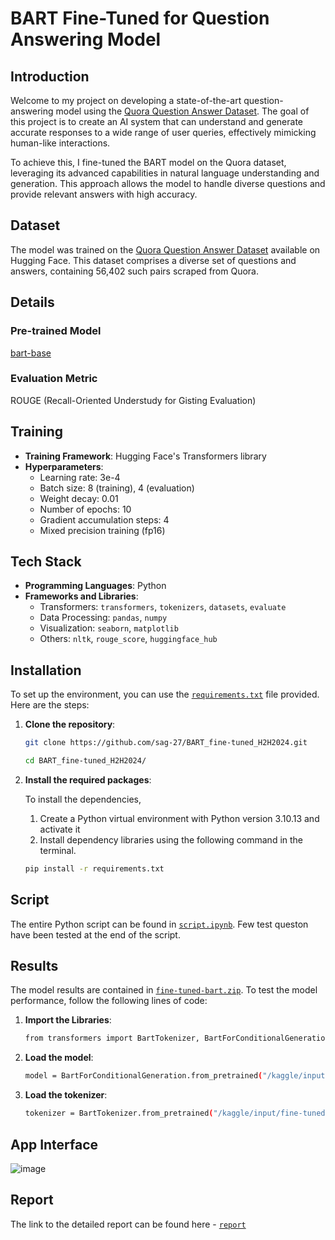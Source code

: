 # BART Fine-Tuned for Question Answering Model

## Introduction

Welcome to my project on developing a state-of-the-art question-answering model using the [Quora Question Answer Dataset](https://huggingface.co/datasets/toughdata/quora-question-answer-dataset). The goal of this project is to create an AI system that can understand and generate accurate responses to a wide range of user queries, effectively mimicking human-like interactions.

To achieve this, I fine-tuned the BART model on the Quora dataset, leveraging its advanced capabilities in natural language understanding and generation. This approach allows the model to handle diverse questions and provide relevant answers with high accuracy.

## Dataset

The model was trained on the [Quora Question Answer Dataset](https://huggingface.co/datasets/toughdata/quora-question-answer-dataset) available on Hugging Face. This dataset comprises a diverse set of questions and answers, containing  56,402 such pairs scraped from Quora.

## Details

### Pre-trained Model
[bart-base](https://huggingface.co/facebook/bart-base)


### Evaluation Metric
ROUGE (Recall-Oriented Understudy for Gisting Evaluation)

## Training
- **Training Framework**: Hugging Face's Transformers library
- **Hyperparameters**:
  - Learning rate: 3e-4
  - Batch size: 8 (training), 4 (evaluation)
  - Weight decay: 0.01
  - Number of epochs: 10
  - Gradient accumulation steps: 4
  - Mixed precision training (fp16)

## Tech Stack
- **Programming Languages**: Python
- **Frameworks and Libraries**:
  - Transformers: `transformers`, `tokenizers`, `datasets`, `evaluate`
  - Data Processing: `pandas`, `numpy`
  - Visualization: `seaborn`, `matplotlib`
  - Others: `nltk`, `rouge_score`, `huggingface_hub`


## Installation
To set up the environment, you can use the [`requirements.txt`](https://github.com/sag-27/BART_fine-tuned_H2H2024/blob/main/requirements.txt) file provided. Here are the steps:

1. **Clone the repository**:
    ```sh
    git clone https://github.com/sag-27/BART_fine-tuned_H2H2024.git
    ```
    ```sh
    cd BART_fine-tuned_H2H2024/
    ```

3. **Install the required packages**:
   
     To install the dependencies,

    1. Create a Python virtual environment with Python version 3.10.13 and activate it
    2. Install dependency libraries using the following command in the terminal.
    ```sh
    pip install -r requirements.txt
    ```


## Script

The entire Python script can be found in [`script.ipynb`](https://github.com/sag-27/BART_fine-tuned_H2H2024/blob/main/script.ipynb). 
Few test queston have been tested at the end of the script.

## Results

The model results are contained in [`fine-tuned-bart.zip`](https://github.com/sag-27/BART_fine-tuned_H2H2024/blob/main/fine-tuned-bart.zip).
To test the model performance, follow the following lines of code:

1. **Import the Libraries**:
    ```sh
    from transformers import BartTokenizer, BartForConditionalGeneration
    ```

2. **Load the model**:
   
    ```sh
    model = BartForConditionalGeneration.from_pretrained("/kaggle/input/fine-tuned-bart")
    ```
    
3. **Load the tokenizer**:
   
    ```sh
    tokenizer = BartTokenizer.from_pretrained("/kaggle/input/fine-tuned-bart")
    ```

## App Interface

![image](https://github.com/user-attachments/assets/f4fbd7eb-f63d-4024-a45b-3b5436523710)

## Report

The link to the detailed report can be found here - [`report`](https://github.com/sag-27/BART_fine-tuned_H2H2024/blob/main/Report.pdf)
